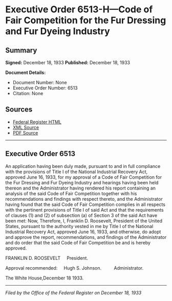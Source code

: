 # Executive Order 6513-H—Code of Fair Competition for the Fur Dressing and Fur Dyeing Industry

## Summary

**Signed:** December 18, 1933
**Published:** December 18, 1933

**Document Details:**
- Document Number: None
- Executive Order Number: 6513
- Citation: None

## Sources
- [Federal Register HTML](https://www.presidency.ucsb.edu/documents/executive-order-6513-h-code-fair-competition-for-the-fur-dressing-and-fur-dyeing-industry)
- [XML Source](None)
- [PDF Source](None)

---

## Executive Order 6513

An application having been duly made, pursuant to and in full compliance with the provisions of Title I of the National Industrial Recovery Act, approved June 16, 1933, for my approval of a Code of Fair Competition for the Fur Dressing and Fur Dyeing Industry and hearings having been held thereon and the Administrator having rendered his report containing an analysis of the said Code of Fair Competition together with his recommendations and findings with respect thereto, and the Administrator having found that the said Code of Fair Competition complies in all respects with the pertinent provisions of Title I of said Act and that the requirements of clauses (1) and (2) of subsection (a) of Section 3 of the said Act have been met:
Now, Therefore, I, Franklin D. Roosevelt, President of the United States, pursuant to the authority vested in me by Title I of the National Industrial Recovery Act, approved June 16, 1933, and otherwise, do adopt and approve the report, recommendations, and findings of the Administrator and do order that the said Code of Fair Competition be and is hereby approved.

FRANKLIN D. ROOSEVELT     President.

Approval recommended:     Hugh S. Johnson.          Administrator.

The White House,December 18 1933.

---

*Filed by the Office of the Federal Register on December 18, 1933*
